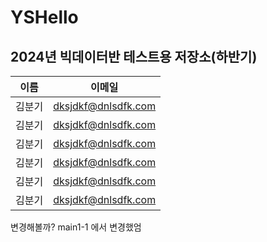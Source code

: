 # YSHello
## 2024년 빅데이터반 테스트용 저장소(하반기)

|**이름**| **이메일** |
|--------|-------------|
| 김분기 |dksjdkf@dnlsdfk.com|
| 김분기 |dksjdkf@dnlsdfk.com|
| 김분기 |dksjdkf@dnlsdfk.com|
| 김분기 |dksjdkf@dnlsdfk.com|
| 김분기 |dksjdkf@dnlsdfk.com|
| 김분기 |dksjdkf@dnlsdfk.com|

변경해볼까? main1-1 에서 변경했엄
